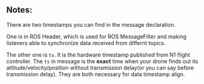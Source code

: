 ## Notes: 


There are two timestamps you can find in the message declaration.


One is in ROS Header, which is used for ROS MessageFilter and making listeners able to synchronize data received from differnt topics.

The other one is `ts`. It is the hardware timestamp published from N1 flight controller. The `ts` in message is the **exact** time when your drone finds out its attitude/velocity/position without transmission delay(or you can say before transmission delay). They are both necessary for data timestamp align.
